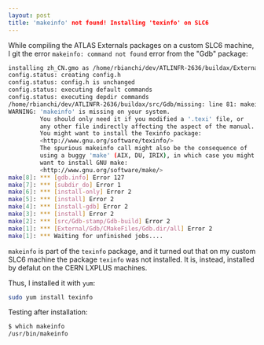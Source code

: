 ```yaml
---
layout: post
title: 'makeinfo' not found! Installing 'texinfo' on SLC6
---
```


While compiling the ATLAS Externals packages on a custom SLC6 machine, I git the error `makeinfo: command not found` error from the "Gdb" package:

```bash
installing zh_CN.gmo as /home/rbianchi/dev/ATLINFR-2636/buildax/External/Gdb/CMakeFiles/GdbBuild/share/locale/zh_CN/LC_MESSAGES/opcodes.mo
config.status: creating config.h
config.status: config.h is unchanged
config.status: executing default commands
config.status: executing depdir commands
/home/rbianchi/dev/ATLINFR-2636/buildax/src/Gdb/missing: line 81: makeinfo: command not found
WARNING: 'makeinfo' is missing on your system.
         You should only need it if you modified a '.texi' file, or
         any other file indirectly affecting the aspect of the manual.
         You might want to install the Texinfo package:
         <http://www.gnu.org/software/texinfo/>
         The spurious makeinfo call might also be the consequence of
         using a buggy 'make' (AIX, DU, IRIX), in which case you might
         want to install GNU make:
         <http://www.gnu.org/software/make/>
make[8]: *** [gdb.info] Error 127
make[7]: *** [subdir_do] Error 1
make[6]: *** [install-only] Error 2
make[5]: *** [install] Error 2
make[4]: *** [install-gdb] Error 2
make[3]: *** [install] Error 2
make[2]: *** [src/Gdb-stamp/Gdb-build] Error 2
make[1]: *** [External/Gdb/CMakeFiles/Gdb.dir/all] Error 2
make[1]: *** Waiting for unfinished jobs....
```

`makeinfo` is part of the `texinfo` package, and it turned out that on my custom SLC6 machine the package `texinfo` was not installed. It is, instead, installed by defalut on the CERN LXPLUS machines.

Thus, I installed it with `yum`:

```bash
sudo yum install texinfo
```

Testing after installation:

```bash
$ which makeinfo
/usr/bin/makeinfo
```
